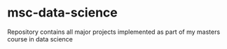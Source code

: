# msc-data-science
Repository contains all major projects implemented as part of my masters course in data science
